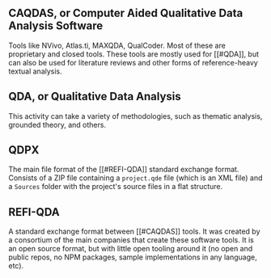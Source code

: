 ## CAQDAS, or Computer Aided Qualitative Data Analysis Software

Tools like NVivo, Atlas.ti, MAXQDA, QualCoder. Most of these are proprietary and closed tools. These tools are mostly used for [[#QDA]], but can also be used for literature reviews and other forms of reference-heavy textual analysis.

## QDA, or Qualitative Data Analysis

This activity can take a variety of methodologies, such as thematic analysis, grounded theory, and others.

## QDPX

The main file format of the [[#REFI-QDA]] standard exchange format. Consists of a ZIP file containing a `project.qde` file (which is an XML file) and a `Sources` folder with the project's source files in a flat structure.

## REFI-QDA

A standard exchange format between [[#CAQDAS]] tools. It was created by a consortium of the main companies that create these software tools. It is an open source format, but with little open tooling around it (no open and public repos, no NPM packages, sample implementations in any language, etc).
